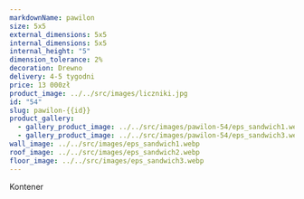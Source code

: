 ```yaml
---
markdownName: pawilon
size: 5x5
external_dimensions: 5x5
internal_dimensions: 5x5
internal_height: "5"
dimension_tolerance: 2%
decoration: Drewno
delivery: 4-5 tygodni
price: 13 000zł
product_image: ../../src/images/liczniki.jpg
id: "54"
slug: pawilon-{{id}}
product_gallery:
  - gallery_product_image: ../../src/images/pawilon-54/eps_sandwich1.webp
  - gallery_product_image: ../../src/images/pawilon-54/eps_sandwich3.webp
wall_image: ../../src/images/eps_sandwich1.webp
roof_image: ../../src/images/eps_sandwich2.webp
floor_image: ../../src/images/eps_sandwich3.webp
---
```

Kontener
